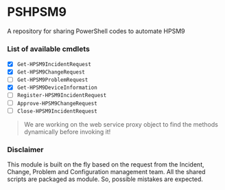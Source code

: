# PSHPSM9
A repository for sharing PowerShell codes to automate HPSM9

### List of available cmdlets

- [x] `Get-HPSM9IncidentRequest`
- [x] `Get-HPSM9ChangeRequest`
- [ ] `Get-HPSM9ProblemRequest`
- [x] `Get-HPSM9DeviceInformation`
- [ ] `Register-HPSM9IncidentRequest`
- [ ] `Approve-HPSM9ChangeRequest`
- [ ] `Close-HPSM9IncidentRequest`

> We are working on the web service proxy object to find the methods dynamically before invoking it!

### Disclaimer
This module is built on the fly based on the request from the Incident, Change, Problem and Configuration management team. All the shared scripts are packaged as module. So, possible mistakes are expected.